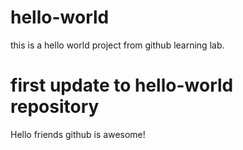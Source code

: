 # hello-world
this is a hello world project from github learning lab.

# first update to hello-world repository
Hello friends github is awesome!
